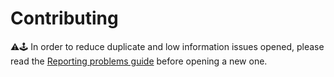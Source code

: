 # Contributing

⚠️🕹 In order to reduce duplicate and low information issues opened, please read the [Reporting problems guide](https://github.com/OpenEmu/OpenEmu/wiki/Troubleshooting:-Reporting-problems) before opening a new one.

